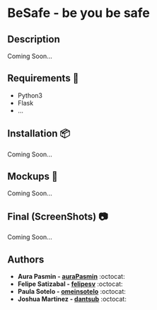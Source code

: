# BeSafe - be you be safe

## Description

Coming Soon...

## Requirements :pencil:

* Python3
* Flask
* ...

## Installation :package:

Coming Soon...

## Mockups :notebook:

Coming Soon...

## Final (ScreenShots) :camera:

Coming Soon...

## Authors

* **Aura Pasmin - [auraPasmin](https://github.com/auraPasmin)** :octocat:
* **Felipe Satizabal - [felipesv](https://github.com/felipesv/)** :octocat:
* **Paula Sotelo - [omeinsotelo](https://github.com/omeinsotelo)** :octocat:
* **Joshua Martinez - [dantsub](https://github.com/dantsub)** :octocat:
